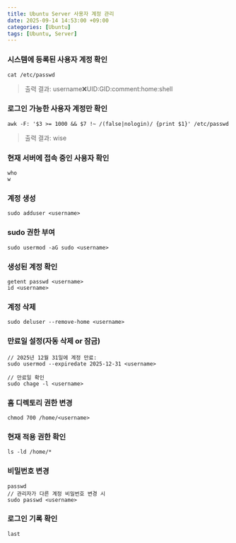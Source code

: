```yaml
---
title: Ubuntu Server 사용자 계정 관리
date: 2025-09-14 14:53:00 +09:00
categories: [Ubuntu]
tags: [Ubuntu, Server]
---
```


### 시스템에 등록된 사용자 계정 확인
```
cat /etc/passwd
```
> 출력 결과: username:x:UID:GID:comment:home:shell

### 로그인 가능한 사용자 계정만 확인
```
awk -F: '$3 >= 1000 && $7 !~ /(false|nologin)/ {print $1}' /etc/passwd
```
> 출력 결과: wise

### 현재 서버에 접속 중인 사용자 확인
```
who
w
```
### 계정 생성
```
sudo adduser <username>
```
### sudo 권한 부여
```
sudo usermod -aG sudo <username>
```
### 생성된 계정 확인
```
getent passwd <username>
id <username>
```
### 계정 삭제
```
sudo deluser --remove-home <username>
```
### 만료일 설정(자동 삭제 or 잠금)
```
// 2025년 12월 31일에 계정 만료:
sudo usermod --expiredate 2025-12-31 <username>

// 만료일 확인
sudo chage -l <username>
```
### 홈 디렉토리 권한 변경
```
chmod 700 /home/<username>
```
### 현재 적용 권한 확인
```
ls -ld /home/*
```
### 비밀번호 변경
```
passwd
// 관리자가 다른 계정 비밀번호 변경 시
sudo passwd <username>
```
### 로그인 기록 확인
```
last
```